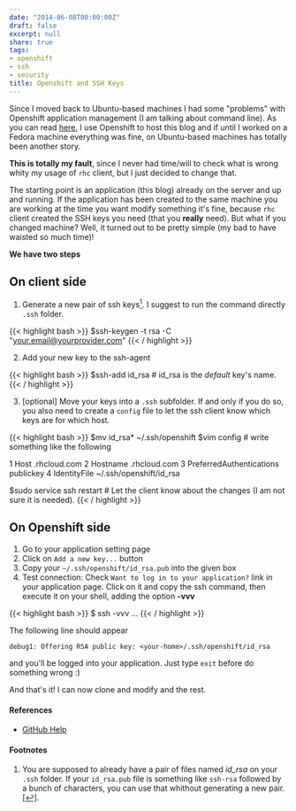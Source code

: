 ```yaml
---
date: "2014-06-08T00:00:00Z"
draft: false
excerpt: null
share: true
tags:
- openshift
- ssh
- security
title: Openshift and SSH Keys
---
```


Since I moved back to Ubuntu-based machines I had some "problems" with Openshift application management (I am talking about command line).
As you can read [here](/blog/post/1/), I use Openshift to host this blog and if until I worked on a Fedora machine everything was fine, on Ubuntu-based machines has totally been another story.

**This is totally my fault**, since I never had time/will to check what is wrong whity my usage of `rhc` client, but I just decided to change that.

The starting point is an application (this blog) already on the server and up and running. If the application has been created to the same machine you are working at the time you want modify something it's fine, because `rhc` client created the SSH keys you need (that you **really** need). But what if you changed machine? Well, it turned out to be pretty simple (my bad to have waisted so much time)!

**We have two steps**

## On client side

1. Generate a new pair of ssh keys<a rel="nofollow" href="#footnote1" id="ref_footnote1"><sup>1</sup></a>. I suggest to run the command directly `.ssh` folder.

{{< highlight bash >}}
$ssh-keygen -t rsa -C "your.email@yourprovider.com"
{{< / highlight >}}

2. Add your new key to the ssh-agent

{{< highlight bash >}}
$ssh-add id_rsa  # id_rsa is the *default* key's name.
{{< / highlight >}}

3. [optional] Move your keys into a `.ssh` subfolder. If and only if you do so, you also need to create a `config` file to let the ssh client know which keys are for which host.

{{< highlight bash >}}
$mv id_rsa* ~/.ssh/openshift
$vim config  # write something like the following

1 Host <application-name>.rhcloud.com
2     Hostname <application-name>.rhcloud.com
3     PreferredAuthentications publickey
4     IdentityFile ~/.ssh/openshift/id_rsa

$sudo service ssh restart  # Let the client know about the changes (I am not sure it is needed).
{{< / highlight >}}

## On Openshift side

1. Go to your application setting page
2. Click on `Add a new key...` button
3. Copy your `~/.ssh/openshift/id_rsa.pub` into the given box
4. Test connection: Check `Want to log in to your application?` link in your application page. Click on it and copy the ssh command, then execute it on your shell, adding the option **-vvv**

{{< highlight bash >}}
$ ssh -vvv ...
{{< / highlight >}}

The following line should appear

    debug1: Offering RSA public key: <your-home>/.ssh/openshift/id_rsa

and you'll be logged into your application. Just type `exit` before do something wrong :)

And that's it! I can now clone and modify and the rest.


#### References

* [GitHub Help](https://help.github.com/articles/generating-ssh-keys)

#### Footnotes
1. You are supposed to already have a pair of files named *id_rsa* on your `.ssh` folder. If your `id_rsa.pub` file is something like `ssh-rsa` followed by a bunch of characters, you can use that whithout generating a new pair.<a rel="nofollow" href="#ref_footnote1" id="footnote1">[↩]</a>.
